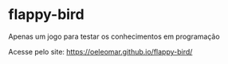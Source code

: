 # flappy-bird
Apenas um jogo para testar os conhecimentos em programação

Acesse pelo site: https://oeleomar.github.io/flappy-bird/
